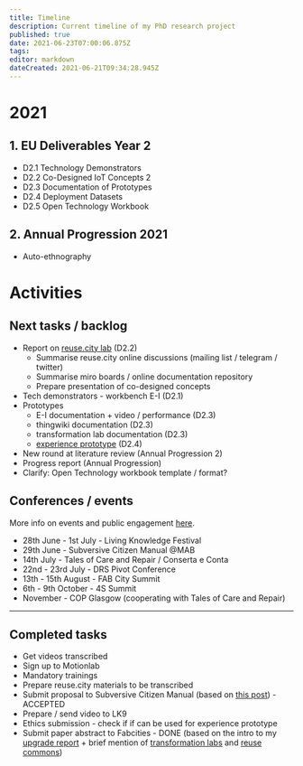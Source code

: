 ```yaml
---
title: Timeline
description: Current timeline of my PhD research project
published: true
date: 2021-06-23T07:00:06.875Z
tags:
editor: markdown
dateCreated: 2021-06-21T09:34:28.945Z
---
```


# 2021

## 1. EU Deliverables Year 2

- D2.1 Technology Demonstrators
- D2.2 Co-Designed IoT Concepts 2
- D2.3 Documentation of Prototypes
- D2.4 Deployment Datasets
- D2.5 Open Technology Workbook

## 2. Annual Progression 2021

- Auto-ethnography

# Activities

## Next tasks / backlog

 - Report on [reuse.city lab](/opendott/studies/reuse-city) (D2.2)
   - Summarise reuse.city online discussions (mailing list / telegram / twitter)
   - Summarise miro boards / online documentation repository
   - Prepare presentation of co-designed concepts
 - Tech demonstrators - workbench E-I (D2.1)
 - Prototypes
    - E-I documentation + video / performance (D2.3)
    - thingwiki documentation (D2.3)
    - transformation lab documentation (D2.3)
    - [experience prototype](/opendott/studies/experience-prototype) (D2.4)
 - New round at literature review (Annual Progression 2)
 - Progress report (Annual Progression)
 - Clarify: Open Technology workbook template / format?

## Conferences / events

More info on events and public engagement [here](/opendott/public-engagement).

 - 28th June - 1st July - Living Knowledge Festival
 - 29th June - Subversive Citizen Manual @MAB
 - 14th July - Tales of Care and Repair / Conserta e Conta
 - 22nd - 23rd July - DRS Pivot Conference
 - 13th - 15th August - FAB City Summit
 - 6th - 9th October - 4S Summit
 - November - COP Glasgow (cooperating with Tales of Care and Repair)

---

## Completed tasks

- Get videos transcribed
- Sign up to Motionlab
- Mandatory trainings
- Prepare reuse.city materials to be transcribed
- Submit proposal to Subversive Citizen Manual (based on [this post](https://is.efeefe.me/opendott/interim)) - ACCEPTED
- Prepare / send video to LK9
- Ethics submission - check if if can be used for experience prototype
- Submit paper abstract to Fabcities - DONE (based on the intro to my [upgrade report](https://is.efeefe.me/opendott/upgrade) + brief mention of [transformation labs](https://is.efeefe.me/concepts/transformation-lab) and [reuse commons](https://is.efeefe.me/concepts/reuse-commons))
